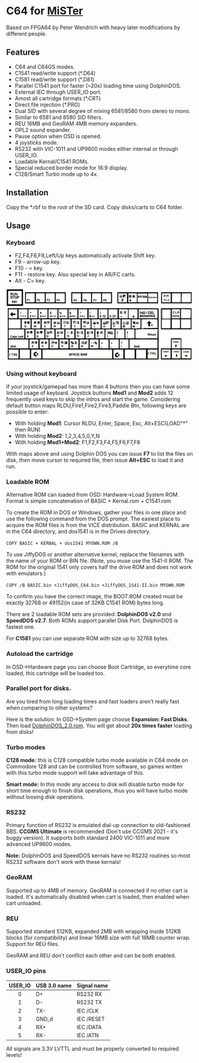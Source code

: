 # C64 for [MiSTer](https://github.com/MiSTer-devel/Main_MiSTer/wiki)

Based on FPGA64 by Peter Wendrich with heavy later modifications by different people.

## Features
- C64 and C64GS modes.
- C1541 read/write support (*.D64)
- C1581 read/write support (*.D81)
- Parallel C1541 port for faster (~20x) loading time using DolphinDOS.
- External IEC through USER_IO port.
- Amost all cartridge formats (*.CRT)
- Direct file injection (*.PRG)
- Dual SID with several degree of mixing 6581/8580 from stereo to mono.
- Similar to 6581 and 8580 SID filters.
- REU 16MB and GeoRAM 4MB memory expanders.
- OPL2 sound expander.
- Pause option when OSD is opened.
- 4 joysticks mode.
- RS232 with VIC-1011 and UP9600 modes either internal or through USER_IO.
- Loadable Kernal/C1541 ROMs.
- Special reduced border mode for 16:9 display.
- C128/Smart Turbo mode up to 4x.

## Installation
Copy the *.rbf to the root of the SD card. Copy disks/carts to C64 folder.

## Usage

### Keyboard
* F2,F4,F6,F8,Left/Up keys automatically activate Shift key.
* F9 - arrow-up key.
* F10 - = key.
* F11 - restore key. Also special key in AR/FC carts.
* Alt - C= key.

![keyboard-mapping](https://github.com/mister-devel/C64_MiSTer/blob/master/keymap.gif)

### Using without keyboard
If your joystick/gamepad has more than 4 buttons then you can have some limited usage of keybiard.
Joystick buttons **Mod1** and **Mod2** adds 12 frequently used keys to skip the intros and start the game.
Considering default button maps RLDU,Fire1,Fire2,Fire3,Paddle Btn, following keys are possible to enter:
* With holding **Mod1**: Cursor RLDU, Enter, Space, Esc, Alt+ESC(LOAD"*" then RUN)
* With holding **Mod2**: 1,2,3,4,5,0,Y,N
* With holding **Mod1+Mod2**: F1,F2,F3,F4,F5,F6,F7,F8

With maps above and using Dolphin DOS you can issue **F7** to list the files on disk, then move cursor to required file, then issue **Alt+ESC** to load it and run.

### Loadable ROM
Alternative ROM can loaded from OSD: Hardware->Load System ROM.
Format is simple concatenation of BASIC + Kernal.rom + C1541.rom

To create the ROM in DOS or Windows, gather your files in one place and use the following command from the DOS prompt. 
The easiest place to acquire the ROM files is from the VICE distribution. BASIC and KERNAL are in the C64 directory,
and dos1541 is in the Drives directory.

`COPY BASIC + KERNAL + dos1541 MYOWN.ROM /B`

To use JiffyDOS or another alternative kernel, replace the filenames with the name of your ROM or BIN file.  (Note, you muse use the 1541-II ROM. The ROM for the original 1541 only covers half the drive ROM and does not work with emulators.)

`COPY /B BASIC.bin +JiffyDOS_C64.bin +JiffyDOS_1541-II.bin MYOWN.ROM`

To confirm you have the correct image, the BOOT.ROM created must be exactly 32768 or 49152(in case of 32KB C1541 ROM) bytes long. 

There are 2 loadable ROM sets are provided: **DolphinDOS v2.0** and **SpeedDOS v2.7**. Both ROMs support parallel Disk Port. DolphinDOS is fastest one.

For **C1581** you can use separate ROM with size up to 32768 bytes.

### Autoload the cartridge
In OSD->Hardware page you can choose Boot Cartridge, so everytime core loaded, this cartridge will be loaded too.

### Parallel port for disks.
Are you tired from long loading times and fast loaders aren't really fast when comparing to other systems? 

Here is the solution:
In OSD->System page choose **Expansion: Fast Disks**. Then load [DolphinDOS_2.0.rom](releases/DolphinDOS_2.0.rom). You will get about **20x times faster** loading from disks!

### Turbo modes

**C128 mode:** this is C128 compatible turbo mode available in C64 mode on Commodore 128 and can be controlled from software, so games written with this turbo mode support will take advantage of this.

**Smart mode:** In this mode any access to disk will disable turbo mode for short time enough to finish disk operations, thus you will have turbo mode without loosing disk operations.

### RS232

Primary function of RS232 is emulated dial-up connection to old-fashioned BBS. **CCGMS Ultimate** is recommended (Don't use CCGMS 2021 - it's buggy version). It supports both standard 2400 VIC-1011 and more advanced UP9600 modes.

**Note:** DolphinDOS and SpeedDOS kernals have no RS232 routines so most RS232 software don't work with these kernals!

### GeoRAM
Supported up to 4MB of memory. GeoRAM is connected if no other cart is loaded. It's automatically disabled when cart is loaded, then enabled when cart unloaded.

### REU
Supported standard 512KB, expanded 2MB with wrapping inside 512KB blocks (for compatibility) and linear 16MB size with full 16MB counter wrap.
Support for REU files.

GeoRAM and REU don't conflict each other and can be both enabled.

### USER_IO pins

| USER_IO | USB 3.0 name | Signal name |
|:-------:|:-------------|:------------|
|   0     |    D+        | RS232 RX    |
|   1     |    D-        | RS232 TX    |
|   2     |    TX-       | IEC /CLK    |
|   3     |    GND_d     | IEC /RESET  |
|   4     |    RX+       | IEC /DATA   |
|   5     |    RX-       | IEC /ATN    |

All signals are 3.3V LVTTL and must be properly converted to required levels!

